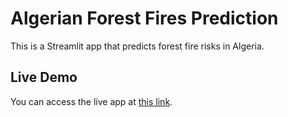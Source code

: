 # Algerian Forest Fires Prediction

This is a Streamlit app that predicts forest fire risks in Algeria.

## Live Demo
You can access the live app at [this link](https://algerianforestfires-4uthtcblh4s3jfqtvslksx.streamlit.app/).
